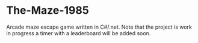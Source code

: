# The-Maze-1985
Arcade maze escape game written in C#/.net. Note that the project is work in progress a timer with a leaderboard will be added soon.
